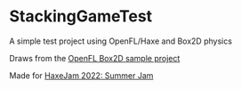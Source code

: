 # StackingGameTest
A simple test project using OpenFL/Haxe and Box2D physics

Draws from the [OpenFL Box2D sample project](https://github.com/openfl/openfl-samples/tree/master/libraries/box2d/SimpleBox2D)

Made for [HaxeJam 2022: Summer Jam](https://itch.io/jam/haxejam-2022-summer-jam)